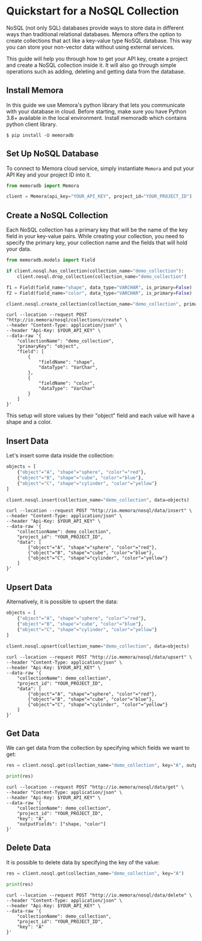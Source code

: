 # Quickstart for a NoSQL Collection


NoSQL (not only SQL) databases provide ways to store data in different ways than traditional relational databases. Memora offers the option to create collections that act like a key-value type NoSQL database. This way you can store your non-vector data without using external services.

This guide will help you through how to get your API key, create a project and create a NoSQL collection inside it. It will also go through simple operations such as adding, deleting and getting data from the database.


## Install Memora
In this guide we use Memora's python library that lets you communicate with your database in cloud. Before starting, make sure you have Python 3.8+ available in the local environment. Install memoradb which contains python client library.

```shell
$ pip install -U memoradb
```

## Set Up NoSQL Database
To connect to Memora cloud service, simply instantiate `Memora` and put your API Key and your project ID into it. 

```python
from memoradb import Memora

client = Memora(api_key="YOUR_API_KEY", project_id="YOUR_PROJECT_ID")
```

## Create a NoSQL Collection

Each NoSQL collection has a primary key that will be the name of the key field in your key-value pairs. While creating your collection, you need to specify the primary key, your collection name and the fields that will hold your data.

```python
from memoradb.models import Field

if client.nosql.has_collection(collection_name="demo_collection"):
    client.nosql.drop_collection(collection_name="demo_collection")

f1 = Field(field_name="shape", data_type="VARCHAR", is_primary=False)
f2 = Field(field_name="color", data_type="VARCHAR", is_primary=False)

client.nosql.create_collection(collection_name="demo_collection", primary_key="object", fields=[f1, f2])
```

```shell
curl --location --request POST "http://io.memora/nosql/collections/create" \
--header "Content-Type: application/json" \
--header "Api-Key: $YOUR_API_KEY" \
--data-raw '{
    "collectionName": "demo_collection",
    "primaryKey": "object",
    "field": [
        {
            "fieldName": "shape",
            "dataType": "VarChar",
        },
        {
            "fieldName": "color",
            "dataType": "VarChar"
        }
    ]
}'
```

This setup will store values by their "object" field and each value will have a shape and a color.

## Insert Data
Let's insert some data inside the collection:

```python
objects = [
    {"object"="A", "shape"="sphere", "color"="red"},
    {"object"="B", "shape"="cube", "color"="blue"},
    {"object"="C", "shape"="cylinder", "color"="yellow"}
]

client.nosql.insert(collection_name="demo_collection", data=objects)

```
```shell
curl --location --request POST "http://io.memora/nosql/data/insert" \
--header "Content-Type: application/json" \
--header "Api-Key: $YOUR_API_KEY" \
--data-raw '{
    "collectionName": demo_collection",
    "project_id": "YOUR_PROJECT_ID",
    "data": [
        {"object"="A", "shape"="sphere", "color"="red"},
        {"object"="B", "shape"="cube", "color"="blue"},
        {"object"="C", "shape"="cylinder", "color"="yellow"}
    ]
}'
```

## Upsert Data
Alternatively, it is possible to upsert the data:
```python
objects = [
    {"object"="A", "shape"="sphere", "color"="red"},
    {"object"="B", "shape"="cube", "color"="blue"},
    {"object"="C", "shape"="cylinder", "color"="yellow"}
]

client.nosql.upsert(collection_name="demo_collection", data=objects)

```
```shell
curl --location --request POST "http://io.memora/nosql/data/upsert" \
--header "Content-Type: application/json" \
--header "Api-Key: $YOUR_API_KEY" \
--data-raw '{
    "collectionName": demo_collection",
    "project_id": "YOUR_PROJECT_ID",
    "data": [
        {"object"="A", "shape"="sphere", "color"="red"},
        {"object"="B", "shape"="cube", "color"="blue"},
        {"object"="C", "shape"="cylinder", "color"="yellow"}
    ]
}'
```

## Get Data
We can get data from the collection by specifying which fields we want to get:

```python
res = client.nosql.get(collection_name="demo_collection", key="A", output_fields=["shape", "color"])

print(res)
```
```shell
curl --location --request POST "http://io.memora/nosql/data/get" \
--header "Content-Type: application/json" \
--header "Api-Key: $YOUR_API_KEY" \
--data-raw '{
    "collectionName": demo_collection",
    "project_id": "YOUR_PROJECT_ID",
    "key": "A",
    "outputFields": ["shape, "color"]
}'
```


## Delete Data
It is possible to delete data by specifying the key of the value:

```python
res = client.nosql.get(collection_name="demo_collection", key="A")

print(res)
```
```shell
curl --location --request POST "http://io.memora/nosql/data/delete" \
--header "Content-Type: application/json" \
--header "Api-Key: $YOUR_API_KEY" \
--data-raw '{
    "collectionName": demo_collection",
    "project_id": "YOUR_PROJECT_ID",
    "key": "A"
}'
```



